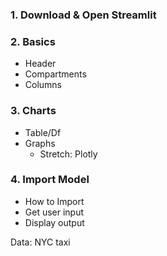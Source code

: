 ### 1. Download & Open Streamlit

### 2. Basics
- Header
- Compartments
- Columns

### 3. Charts
- Table/Df
- Graphs
   - Stretch: Plotly

### 4. Import Model 
- How to Import
- Get user input
- Display output

Data: NYC taxi 